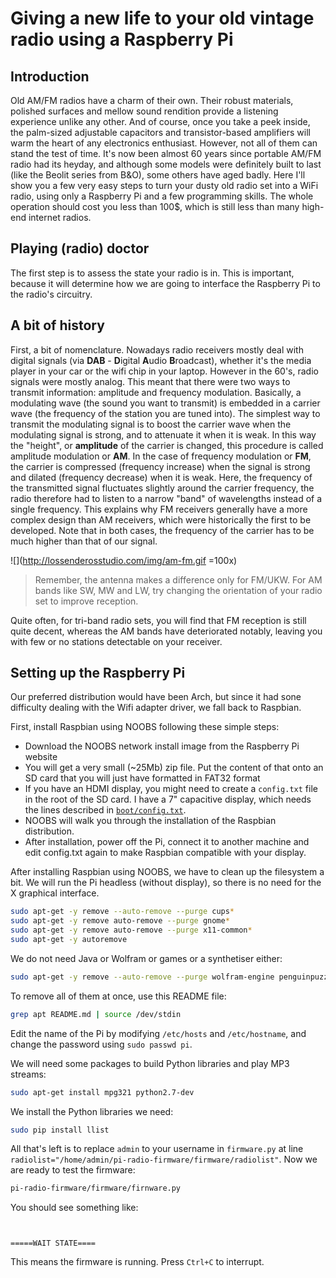 # Giving a new life to your old vintage radio using a Raspberry Pi

## Introduction
Old AM/FM radios have a charm of their own. Their robust materials, polished surfaces and mellow sound rendition provide a listening experience unlike any other. And of course, once you take a peek inside, the palm-sized adjustable capacitors and transistor-based amplifiers will warm the heart of any electronics enthusiast. However, not all of them can stand the test of time. It's now been almost 60 years since portable AM/FM radio had its heyday, and although some models were definitely built to last (like the Beolit series from B&O), some others have aged badly.
Here I'll show you a few very easy steps to turn your dusty old radio set into a WiFi radio, using only a Raspberry Pi and a few programming skills. The whole operation should cost you less than 100$, which is still less than many high-end internet radios.

## Playing (radio) doctor

The first step is to assess the state your radio is in. This is important, because it will determine how we are going to interface the Raspberry Pi to the radio's circuitry.

## A bit of history
First, a bit of nomenclature. Nowadays radio receivers mostly deal with digital signals (via **DAB** - **D**igital **A**udio **B**roadcast), whether it's the media player in your car or the wifi chip in your laptop. However in the 60's, radio signals were mostly analog. This meant that there were two ways to transmit information: amplitude and frequency modulation. Basically, a modulating wave (the sound you want to transmit) is embedded in a carrier wave (the frequency of the station you are tuned into). The simplest way to transmit the modulating signal is to boost the carrier wave when the modulating signal is strong, and to attenuate it when it is weak. In this way the "height", or **amplitude** of the carrier is changed, this procedure is called amplitude modulation or **AM**. In the case of frequency modulation or **FM**, the carrier is compressed (frequency increase) when the signal is strong and dilated (frequency decrease) when it is weak. Here, the frequency of the transmitted signal fluctuates slightly around the carrier frequency, the radio therefore had to listen to a narrow "band" of wavelengths instead of a single frequency. This explains why FM receivers generally have a more complex design than AM receivers, which were historically the first to be developed. Note that in both cases, the frequency of the carrier has to be much higher than that of our signal.

![](http://lossenderosstudio.com/img/am-fm.gif =100x)

> Remember, the antenna makes a difference only for FM/UKW. For AM bands like SW, MW and LW, try changing the orientation of your radio set to improve reception.

Quite often, for tri-band radio sets, you will find that FM reception is still quite decent, whereas the AM bands have deteriorated notably, leaving you with few or no stations detectable on your receiver.

## Setting up the Raspberry Pi

Our preferred distribution would have been Arch, but since it had sone difficulty dealing with the Wifi adapter driver, we fall back to Raspbian.

First, install Raspbian using NOOBS following these simple steps:

* Download the NOOBS network install image from the Raspberry Pi website
* You will get a very small (~25Mb) zip file. Put the content of that onto an SD card that you will just have formatted in FAT32 format
* If you have an HDMI display, you might need to create a `config.txt` file in the root of the SD card. I have a 7" capacitive display, which needs the lines described in [`boot/config.txt`](boot/config.txt).
* NOOBS will walk you through the installation of the Raspbian distribution.
* After installation, power off the Pi, connect it to another machine and edit config.txt again to make Raspbian compatible with your display.

After installing Raspbian using NOOBS, we have to clean up the filesystem a bit. We will run the Pi headless (without display), so there is no need for the X graphical interface.

```bash
sudo apt-get -y remove --auto-remove --purge cups*
sudo apt-get -y remove auto-remove --purge gnome*
sudo apt-get -y remove auto-remove --purge x11-common*
sudo apt-get -y autoremove
```

We do not need Java or Wolfram or games or a synthetiser either:

```bash
sudo apt-get -y remove --auto-remove --purge wolfram-engine penguinpuzzle java-common minecraft-pi raspberrypi-artwork sonic-pi 
```
To remove all of them at once, use this README file:

```bash
grep apt README.md | source /dev/stdin
```

Edit the name of the Pi by modifying `/etc/hosts` and `/etc/hostname`, and change the password using `sudo passwd pi`. 

We will need some packages to build Python libraries and play MP3 streams:
```bash
sudo apt-get install mpg321 python2.7-dev
```

We install the Python libraries we need:
```bash
sudo pip install llist
```

All that's left is to replace `admin` to your username in `firmware.py` at line `radiolist="/home/admin/pi-radio-firmware/firmware/radiolist"`. Now we are ready to test the firmware:
```bash
pi-radio-firmware/firmware/firnware.py
```

You should see something like:
```


=====WAIT STATE====

```

This means the firmware is running. Press `Ctrl+C` to interrupt.

